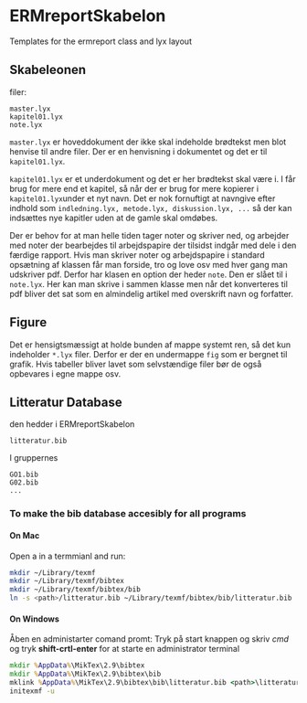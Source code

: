 ERMreportSkabelon
=================

Templates for the ermreport class and lyx layout

## Skabeleonen

filer:

```
master.lyx
kapitel01.lyx
note.lyx
```

```master.lyx``` er hoveddokument der ikke skal indeholde brødtekst men blot henvise til andre filer. Der er en henvisning i dokumentet og det er til ```kapitel01.lyx```.

```kapitel01.lyx``` er et underdokument og det er her brødtekst skal være i. I får brug for mere end et kapitel, så når der er brug for mere kopierer i ```kapitel01.lyx```under et nyt navn. Det er nok fornuftigt at navngive efter indhold som ```indledning.lyx, metode.lyx, diskussion.lyx, ...``` så der kan indsættes nye kapitler uden at de gamle skal omdøbes.

Der er behov for at man helle tiden tager noter og skriver ned, og arbejder med noter der bearbejdes til arbejdspapire der tilsidst indgår med dele i den færdige rapport. Hvis man skriver noter og arbejdspapire i standard opsætning af klassen får man forside, tro og love osv med hver gang man udskriver pdf. Derfor har klasen en option der heder ```note```. Den er slået til i ```note.lyx```. Her kan man skrive i sammen klasse men når det konverteres til pdf bliver det sat som en almindelig artikel med overskrift navn og forfatter.

## Figure

Det er hensigtsmæssigt at holde bunden af mappe systemt ren, så det kun indeholder ```*.lyx``` filer. Derfor er der en undermappe ```fig``` som er bergnet til grafik. Hvis tabeller bliver lavet som selvstændige filer bør de også opbevares i egne mappe osv.

## Litteratur Database 

den hedder i ERMreportSkabelon

```
litteratur.bib 
```

I gruppernes 

```
GO1.bib
G02.bib
...
```

### To make the bib database accesibly for all programs

#### On Mac
Open a in a termmianl and run:

```sh
mkdir ~/Library/texmf
mkdir ~/Library/texmf/bibtex
mkdir ~/Library/texmf/bibtex/bib
ln -s <path>/litteratur.bib ~/Library/texmf/bibtex/bib/litteratur.bib
```

#### On Windows

Åben en administarter comand promt: Tryk på start knappen og skriv _cmd_ og tryk __shift-crtl-enter__ for at starte en administrator terminal

```bat
mkdir %AppData%\MikTex\2.9\bibtex
mkdir %AppData%\MikTex\2.9\bibtex\bib
mklink %AppData%\MikTex\2.9\bibtex\bib\litteratur.bib <path>\litteratur.bib
initexmf -u
```


